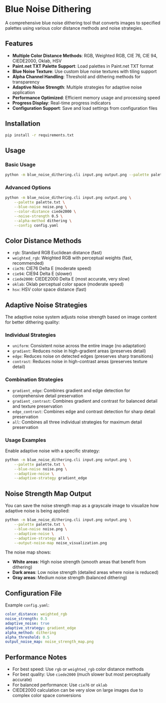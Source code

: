 # Blue Noise Dithering

A comprehensive blue noise dithering tool that converts images to specified palettes using various color distance methods and noise strategies.

## Features

- **Multiple Color Distance Methods**: RGB, Weighted RGB, CIE 76, CIE 94, CIEDE2000, Oklab, HSV
- **Paint.net TXT Palette Support**: Load palettes in Paint.net TXT format
- **Blue Noise Texture**: Use custom blue noise textures with tiling support
- **Alpha Channel Handling**: Threshold and dithering methods for transparency
- **Adaptive Noise Strength**: Multiple strategies for adaptive noise application
- **Performance Optimized**: Efficient memory usage and processing speed
- **Progress Display**: Real-time progress indicators
- **Configuration Support**: Save and load settings from configuration files

## Installation

```bash
pip install -r requirements.txt
```

## Usage

### Basic Usage

```bash
python -m blue_noise_dithering.cli input.png output.png --palette palette.txt --blue-noise noise.png
```

### Advanced Options

```bash
python -m blue_noise_dithering.cli input.png output.png \
    --palette palette.txt \
    --blue-noise noise.png \
    --color-distance ciede2000 \
    --noise-strength 0.5 \
    --alpha-method dithering \
    --config config.yaml
```

## Color Distance Methods

- `rgb`: Standard RGB Euclidean distance (fast)
- `weighted_rgb`: Weighted RGB with perceptual weights (fast, recommended)
- `cie76`: CIE76 Delta E (moderate speed)
- `cie94`: CIE94 Delta E (slower)
- `ciede2000`: CIEDE2000 Delta E (most accurate, very slow)
- `oklab`: Oklab perceptual color space (moderate speed)
- `hsv`: HSV color space distance (fast)

## Adaptive Noise Strategies

The adaptive noise system adjusts noise strength based on image content for better dithering quality:

### Individual Strategies
- `uniform`: Consistent noise across the entire image (no adaptation)
- `gradient`: Reduces noise in high-gradient areas (preserves detail)
- `edge`: Reduces noise on detected edges (preserves sharp transitions) 
- `contrast`: Reduces noise in high-contrast areas (preserves texture detail)

### Combination Strategies
- `gradient_edge`: Combines gradient and edge detection for comprehensive detail preservation
- `gradient_contrast`: Combines gradient and contrast for balanced detail and texture preservation
- `edge_contrast`: Combines edge and contrast detection for sharp detail preservation
- `all`: Combines all three individual strategies for maximum detail preservation

### Usage Examples

Enable adaptive noise with a specific strategy:
```bash
python -m blue_noise_dithering.cli input.png output.png \
    --palette palette.txt \
    --blue-noise noise.png \
    --adaptive-noise \
    --adaptive-strategy gradient_edge
```

## Noise Strength Map Output

You can save the noise strength map as a grayscale image to visualize how adaptive noise is being applied:

```bash
python -m blue_noise_dithering.cli input.png output.png \
    --palette palette.txt \
    --blue-noise noise.png \
    --adaptive-noise \
    --adaptive-strategy all \
    --output-noise-map noise_visualization.png
```

The noise map shows:
- **White areas**: High noise strength (smooth areas that benefit from dithering)
- **Dark areas**: Low noise strength (detailed areas where noise is reduced)
- **Gray areas**: Medium noise strength (balanced dithering)

## Configuration File

Example `config.yaml`:

```yaml
color_distance: weighted_rgb
noise_strength: 0.5
adaptive_noise: true
adaptive_strategy: gradient_edge
alpha_method: dithering
alpha_threshold: 0.5
output_noise_map: noise_strength_map.png
```

## Performance Notes

- For best speed: Use `rgb` or `weighted_rgb` color distance methods
- For best quality: Use `ciede2000` (much slower but most perceptually accurate)
- For balanced performance: Use `cie76` or `oklab`
- CIEDE2000 calculation can be very slow on large images due to complex color space conversions